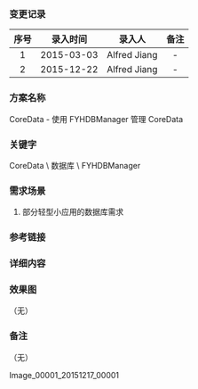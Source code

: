 ### 变更记录

| 序号 | 录入时间 | 录入人 | 备注 |
|:--------:|:--------:|:--------:|:--------:|
| 1 | 2015-03-03 | Alfred Jiang | - |
| 2 | 2015-12-22 | Alfred Jiang | - |

### 方案名称

CoreData - 使用 FYHDBManager 管理 CoreData

### 关键字

CoreData \ 数据库 \ FYHDBManager

### 需求场景

1. 部分轻型小应用的数据库需求

### 参考链接

### 详细内容

### 效果图
（无）

### 备注
（无）

Image_00001_20151217_00001

